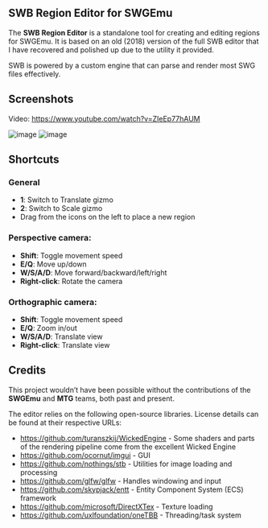 ## SWB Region Editor for SWGEmu

The **SWB Region Editor** is a standalone tool for creating and editing regions for SWGEmu. It is based on an old (2018) version of the full SWB editor that I have recovered and polished up due to the utility it provided.

SWB is powered by a custom engine that can parse and render most SWG files effectively.

## Screenshots

Video: https://www.youtube.com/watch?v=ZIeEp77hAUM

![image](https://github.com/user-attachments/assets/b958acad-18fb-46fe-a78a-f66397ad44c6)
![image](https://github.com/user-attachments/assets/8333de4f-7613-46ce-83c5-6f965db727b2)

## Shortcuts

### General
- **1**: Switch to Translate gizmo
- **2**: Switch to Scale gizmo
- Drag from the icons on the left to place a new region

### Perspective camera:
- **Shift**: Toggle movement speed
- **E/Q**: Move up/down
- **W/S/A/D**: Move forward/backward/left/right
- **Right-click**: Rotate the camera

### Orthographic camera:
- **Shift**: Toggle movement speed
- **E/Q**: Zoom in/out
- **W/S/A/D**: Translate view
- **Right-click**: Translate view

## Credits

This project wouldn’t have been possible without the contributions of the **SWGEmu** and **MTG** teams, both past and present. 

The editor relies on the following open-source libraries. License details can be found at their respective URLs:

 - https://github.com/turanszkij/WickedEngine - Some shaders and parts of the rendering pipeline come from the excellent Wicked Engine
 - https://github.com/ocornut/imgui - GUI
 - https://github.com/nothings/stb - Utilities for image loading and processing
 - https://github.com/glfw/glfw - Handles windowing and input
 - https://github.com/skypjack/entt - Entity Component System (ECS) framework
 - https://github.com/microsoft/DirectXTex - Texture loading
 - https://github.com/uxlfoundation/oneTBB - Threading/task system

